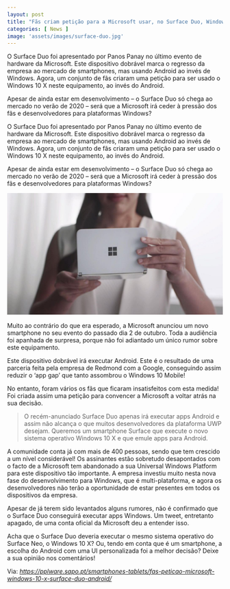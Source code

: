 ```yaml
---
layout: post
title: "Fãs criam petição para a Microsoft usar, no Surface Duo, Windows 10 X ao invés de Android"
categories: [ News ]
image: 'assets/images/surface-duo.jpg'
---
```


O Surface Duo foi apresentado por Panos Panay no último evento de hardware da Microsoft. Este dispositivo dobrável marca o regresso da empresa ao mercado de smartphones, mas usando Android ao invés de Windows. Agora, um conjunto de fãs criaram uma petição para ser usado o Windows 10 X neste equipamento, ao invés do Android.

Apesar de ainda estar em desenvolvimento – o Surface Duo só chega ao mercado no verão de 2020 – será que a Microsoft irá ceder à pressão dos fãs e desenvolvedores para plataformas Windows?

O Surface Duo foi apresentado por Panos Panay no último evento de hardware da Microsoft. Este dispositivo dobrável marca o regresso da empresa ao mercado de smartphones, mas usando Android ao invés de Windows. Agora, um conjunto de fãs criaram uma petição para ser usado o Windows 10 X neste equipamento, ao invés do Android.

Apesar de ainda estar em desenvolvimento – o Surface Duo só chega ao mercado no verão de 2020 – será que a Microsoft irá ceder à pressão dos fãs e desenvolvedores para plataformas Windows?

![Fãs criam petição para a Microsoft usar, no Surface Duo, Windows 10 X ao invés de Android](assets/images/surface-duo-2.jpg)

<script async src="https://pagead2.googlesyndication.com/pagead/js/adsbygoogle.js"></script>
<!-- Informat -->
<ins class="adsbygoogle"
     style="display:block"
     data-ad-client="ca-pub-2838251107855362"
     data-ad-slot="2327980059"
     data-ad-format="auto"
     data-full-width-responsive="true"></ins>
<script>
(adsbygoogle = window.adsbygoogle || []).push({});
</script>

Muito ao contrário do que era esperado, a Microsoft anunciou um novo smartphone no seu evento do passado dia 2 de outubro. Toda a audiência foi apanhada de surpresa, porque não foi adiantado um único rumor sobre este equipamento.

Este dispositivo dobrável irá executar Android. Este é o resultado de uma parceria feita pela empresa de Redmond com a Google, conseguindo assim reduzir o ‘app gap’ que tanto assombrou o Windows 10 Mobile!

No entanto, foram vários os fãs que ficaram insatisfeitos com esta medida! Foi criada assim uma petição para convencer a Microsoft a voltar atrás na sua decisão.

> O recém-anunciado Surface Duo apenas irá executar apps Android e assim não alcança o que muitos desenvolvedores da plataforma UWP desejam. Queremos um smartphone Surface que execute o novo sistema operativo Windows 10 X e que emule apps para Android.

A comunidade conta já com mais de 400 pessoas, sendo que tem crescido a um nível considerável! Os assinantes estão sobretudo desapontados com o facto de a Microsoft tem abandonado a sua Universal Windows Platform para este dispositivo tão importante. A empresa investiu muito nesta nova fase do desenvolvimento para Windows, que é multi-plataforma, e agora os desenvolvedores não terão a oportunidade de estar presentes em todos os dispositivos da empresa.

Apesar de já terem sido levantados alguns rumores, não é confirmado que o Surface Duo conseguirá executar apps Windows. Um tweet, entretanto apagado, de uma conta oficial da Microsoft deu a entender isso.

Acha que o Surface Duo deveria executar o mesmo sistema operativo do Surface Neo, o Windows 10 X? Ou, tendo em conta que é um smartphone, a escolha do Android com uma UI personalizada foi a melhor decisão? Deixe a sua opinião nos comentários!

Via: *https://pplware.sapo.pt/smartphones-tablets/fas-peticao-microsoft-windows-10-x-surface-duo-android/*
